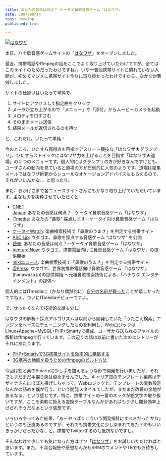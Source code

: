 ```yaml
---
title: あなたの音感は何点？-ケータイ鼻歌音感ゲーム「はなワザ」
date: 2007/09/14
tags: develop
published: true

---
```


<p><a href="http://hanawaza.jp"><img src="http://hanawaza.jp/images/logo.gif" alt="はなワザ" />
</a></p>

<p>本日、ハナ歌音感ゲームサイトの「<a href="http://hanawaza.jp">はなワザ</a>」をオープンしました。</p>

<p>最近、携帯電話やffmpegの話をここでよく取り上げていたわけですが、全てはこのサイトのためだったわけですね。。いやー普段携帯サイトに慣れていない人間が、初めてマジメに携帯サイト作りに取り掛かったわけですから、なかなか苦労しました。</p>

<p>サイトの仕掛けはいたって単純で、</p>

<p>
<ol>
<li>サイトにアクセスして指定曲をクリック</li>
<li>メーラが立ち上がるので「メニュー」や「添付」からムービーカメラを起動</li>
<li>メロディを口ずさむ</li>
<li>そのままメール送信</li>
<li>結果メールが返信されるのを待つ</li>
</ol>
</p>

<p>と、これだけ。いたって単純！</p>

<p>今のところ、ひたすら高得点を目指すアスリート競技な「はなワザ★グランプリ」、ひたすらストイックにはなワザ力を上げることを目指す「はなワザ★道場」の２つのメニューです。個人的にはグランプリの方が好きなんですけども、ユーザさんの動向を見ていると道場の方が圧倒的に人気のようです。道場は結果メールではなワザ師範からシュールなオケージョンアドバイスももらえるので、それがいいんかな、、と思ったり。</p>

<p>また、おかげさまで各ニュースサイトさんにもかなり取り上げていただいています。主なものを抜粋させていただくと</p>

<p>
<ul>
<li><a href="http://japan.cnet.com/mobile/story/0,3800078151,20356348,00.htm">CNET Japan</a>:
あなたの音感は何点？--ケータイ鼻歌音感ゲーム「はなワザ」
<li><a href="http://plusd.itmedia.co.jp/mobile/articles/0709/13/news073.html">ITmedia</a>:
あなたの "鼻歌" 採点します--ケータイ向け鼻歌音感ゲーム「はなワザ」
<li><a href="http://k-tai.impress.co.jp/cda/article/news_toppage/36273.html">ケータイWatch</a>:
楽曲検索技術で「鼻歌のうまさ」を判定する携帯サイト
<li><a href="http://ascii.jp/elem/000/000/066/66934/">ASCII.jp</a>:
ウタゴエ、鼻歌を採点する音感ゲーム "はなワザ" を公開
<li><a href="http://www.yomiuri.co.jp/net/cnet/20070913nt06.htm">読売</a>:
あなたの音感は何点？--ケータイ鼻歌音感ゲーム「はなワザ」
<li><a href="http://www.venturenow.jp/news/2007/09/13/2033_004525.html">Venture Now</a>:
ウタゴエ、携帯電話向けに鼻歌音感ゲーム「はなワザ」の提供開始
<li><a href="http://news.mixi.jp/view_news.pl?id=295266&media_id=19">mixiニュース</a>:
楽曲検索技術で「鼻歌のうまさ」を判定する携帯サイト

<li><a href="http://www.atpress.ne.jp/view/6973">@Press</a>:
ウタゴエ、世界初携帯電話向け鼻歌音感ゲーム
『はなワザ』(hanawaza.jp)の提供開始
～元祖鼻歌検索技術による、「ハナウタ エンタテインメント」の提供～
</ul></p>

<p>個人的にはITmediaに（かなり偶然的に）<a href="http://image.itmedia.co.jp/mobile/articles/0709/13/yo_hana01.jpg">自分の名前が載った</a>ことが嬉しかったですねぇ。ついにITmediaデビューですよ。</p>

<p>で、せっかくなんで技術的な話も少し。</p>

<p>はなウタの解析＋採点アルゴリズムは以前から開発していた「うたごえ検索」エンジンをベースにチューニングしたものを利用し、WebロジックはLinux+Apache+MySQL+PHP+Smartyで構成、ユーザから送られるファイルの解析はffmpegで行っています。この辺りの話は以前に書いた次のエントリーがそれにあたります。</p>

<p>
<ul>
<li><a href="http://blog.katsuma.tv/2007/08/3g_mobile_site_by_php.html">PHP+Smartyで3G携帯サイトを効率的に構築する</a></li>
<li><a href="http://blog.katsuma.tv/2007/09/build_ffmpeg_for_3g_mobile.html">3G携帯の動画を扱うためのffmpegのビルド方法</a></li>
</ul>
</p>

<p>今回は割と素のSmartyに少し手を加えるような形で開発を行いましたが、それでもまだまだ手探り感は否めませんでした。キャリア毎のテンプレート編集はデザイナさんにほぼ丸投げしちゃって、Webロジックと、テンプレートの変数設定なんかの詰めを僕が行う、という開発スタイルでしたが、まだまだ改善の余地があるなぁ、という感じです。特に、携帯サイトの一番のネックが絵文字の取り扱いですが、ここを柔軟に扱える変換テーブルなんかがあればもう少し開発効率上げられそうだなぁという感想です。</p>

<p>いろいろやってみた結果、「あーやっぱりこういう開発指針にすべきだったかな」というのも正直あるのですが、それでも携帯文化に少し染まれてきた？のもいいきっかけだったかな、と。携帯でTwitterするのも抵抗ないですし。</p>

<p>そんなわけで少しでも気になった方はぜひ「<a href="http://hanawaza.jp">はなワザ</a>」をお試しいただければと思います。また、不具合報告や感想なんかもSBMのコメントやTBでもお待ちしています。</p>
